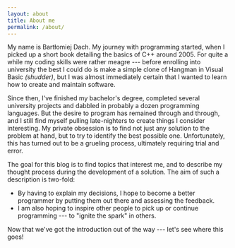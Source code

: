 ```yaml
---
layout: about
title: About me
permalink: /about/
---
```


My name is Bartłomiej Dach.
My journey with programming started, when I picked up a short book detailing the basics of C++ around 2005.
For quite a while my coding skills were rather meagre --- before enrolling into university the best I could do is make a simple clone of Hangman in Visual Basic *(shudder)*, but I was almost immediately certain that I wanted to learn how to create and maintain software.
 
Since then, I've finished my bachelor's degree, completed several university projects and dabbled in probably a dozen programming languages.
But the desire to program has remained through and through, and I still find myself pulling late-nighters to create things I consider interesting.
My private obsession is to find not just any solution to the problem at hand, but to try to identify the best possible one.
Unfortunately, this has turned out to be a grueling process, ultimately requiring trial and error.

The goal for this blog is to find topics that interest me, and to describe my thought process during the development of a solution.
The aim of such a description is two-fold:

* By having to explain my decisions, I hope to become a better programmer by putting them out there and assessing the feedback.
* I am also hoping to inspire other people to pick up or continue programming --- to "ignite the spark" in others.

Now that we've got the introduction out of the way --- let's see where this goes!
